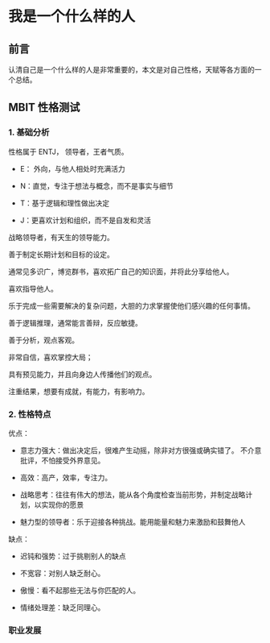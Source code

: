 # 我是一个什么样的人

## 前言

认清自己是一个什么样的人是非常重要的，本文是对自己性格，天赋等各方面的一个总结。

## MBIT 性格测试

### 1. 基础分析

性格属于 ENTJ， 领导者，王者气质。

- E： 外向，与他人相处时充满活力

- N：直觉，专注于想法与概念，而不是事实与细节

- T：基于逻辑和理性做出决定

- J：更喜欢计划和组织，而不是自发和灵活

战略领导者，有天生的领导能力。

善于制定长期计划和目标的设定。

通常见多识广，博览群书，喜欢拓广自己的知识面，并将此分享给他人。

喜欢指导他人。

乐于完成一些需要解决的复杂问题，大胆的力求掌握使他们感兴趣的任何事情。

善于逻辑推理，通常能言善辩，反应敏捷。

善于分析，观点客观。

非常自信，喜欢掌控大局；

具有预见能力，并且向身边人传播他们的观点。

注重结果，想要有成就，有能力，有影响力。

### 2. 性格特点

优点：

- 意志力强大：做出决定后，很难产生动摇，除非对方很强或确实错了。 不介意批评，不怕接受外界意见。

- 高效：高产，效率，专注力。

- 战略思考：往往有伟大的想法，能从各个角度检查当前形势，并制定战略计划，以实现你的愿景

- 魅力型的领导者：乐于迎接各种挑战。能用能量和魅力来激励和鼓舞他人

缺点：

- 迟钝和强势：过于挑剔别人的缺点

- 不宽容：对别人缺乏耐心。

- 傲慢：看不起那些无法与你匹配的人。

- 情绪处理差：缺乏同理心。

### 职业发展
